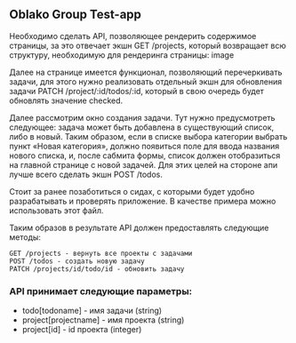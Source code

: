 ## Oblako Group Test-app

Необходимо сделать API, позволяющее рендерить содержимое страницы, за это отвечает экшн GET /projects, который возвращает всю структуру, необходимую для рендеринга страницы:
image

Далее на странице имеется функционал, позволяющий перечеркивать задачи, для этого нужно реализовать отдельный экшн для обновления задачи PATCH /project/:id/todos/:id, который в свою очередь будет обновлять значение checked.

Далее рассмотрим окно создания задачи. Тут нужно предусмотреть следующее: задача может быть добавлена в существующий список, либо в новый. Таким образом, если в списке выбора категории выбрать пункт «Новая категория», должно появиться поле для ввода названия нового списка, и, после сабмита формы, список должен отобразиться на главной странице с новой задачей. Для этих целей на стороне апи лучше всего сделать экшн  POST /todos.

Стоит за ранее позаботиться о сидах, с которыми будет удобно разрабатывать и проверять приложение. В качестве примера можно использовать этот файл.

Таким образов в результате API должен предоставлять следующие методы:

    GET /projects - вернуть все проекты с задачами
    POST /todos - создать новую задачу
    PATCH /projects/id/todo/id - обновить задачу

### API принимает следующие параметры:

   - todo[todoname] - имя задачи (string)
   - project[projectname] - имя проекта (string)
   - project[id] - id проекта (integer)
